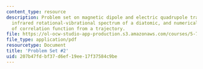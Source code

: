 ```yaml
---
content_type: resource
description: Problem set on magnetic dipole and electric quadrupole transitions, the
  infrared rotational-vibrational spectrum of a diatomic, and numerical calculation
  of correlation function from a trajectory.
file: https://ol-ocw-studio-app-production.s3.amazonaws.com/courses/5-74-introductory-quantum-mechanics-ii-spring-2009/207b47fdbf37d6ef19ee17f37584c9be_MIT5_74s09_pset02.pdf
file_type: application/pdf
resourcetype: Document
title: 'Problem Set #2'
uid: 207b47fd-bf37-d6ef-19ee-17f37584c9be
---
```

